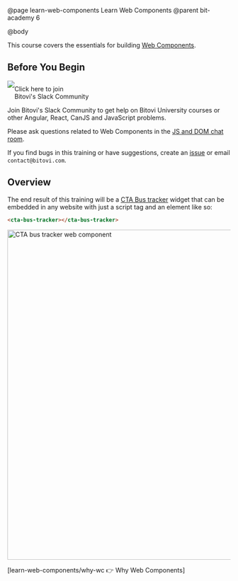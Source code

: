 @page learn-web-components Learn Web Components
@parent bit-academy 6

@body

This course covers the essentials for building [Web Components](https://developer.mozilla.org/en-US/docs/Web/Web_Components).

## Before You Begin

<a href="https://join.slack.com/t/bitovi-community/shared_invite/enQtNTIzMTE5NzYxMjA3LWMwMzE4MjFkMTI5ZmZjNzllYjc2MzcxOWNmOTg3YjI4NjE0MGFkZGNkOTNlZjlkNDBhNTlmYTcwMzJlZDZjY2Y">
<img src="https://cdn.brandfolder.io/5H442O3W/as/pl546j-7le8zk-5guop3/Slack_RGB.png?width=200"
  style="float:left"/> <span style="margin-top: 10px;display: inline-block;">Click here to join<br/>Bitovi's Slack Community</span></a>

Join Bitovi's Slack Community to get help on Bitovi University courses or other
Angular, React, CanJS and JavaScript problems.

Please ask questions related to Web Components in the [JS and DOM chat room](https://bitovi-community.slack.com/messages/CFMMNSV5X).

If you find bugs in this training or have suggestions, create an [issue](https://github.com/bitovi/academy/issues) or email `contact@bitovi.com`.

## Overview

The end result of this training will be a [CTA Bus tracker](http://www.ctabustracker.com) widget that can be embedded in any website with just a script tag and an element like so:

```html
<cta-bus-tracker></cta-bus-tracker>
```

<img width="746" alt="CTA bus tracker web component" src="https://user-images.githubusercontent.com/361671/58019488-a36c9080-7ad3-11e9-84cc-e60cced008af.png">

[learn-web-components/why-wc 👉 Why Web Components]
